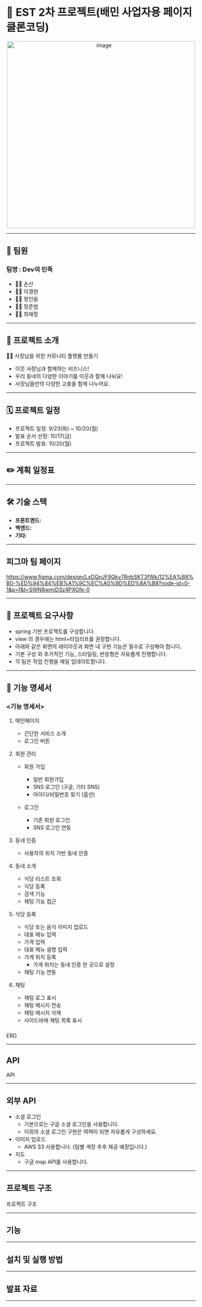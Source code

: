 # 🛵 EST 2차 프로젝트(배민 사업자용 페이지 클론코딩)
<p align="center">
    <img width="500" height="496" alt="image" src="https://github.com/user-attachments/assets/34e7147d-f0c2-494c-98f5-4952327e5e87" />
</p>

---

## 🤝 팀원

### 팀명 : Dev의 민족

- 👩‍💻 손산
- 👨‍💻 이경원
- 👨‍💻 정인웅
- 👨‍💻 정준범
- 👩‍💻 최애정

---

## 📖 프로젝트 소개

👨‍🍳 사장님을 위한 커뮤니티 플랫폼 만들기
- 이웃 사장님과 함께하는 비즈니스!
- 우리 동네의 다양한 이야기를 이웃과 함께 나눠요!
- 사장님들만의 다양한 고충을 함께 나누어요.

---

## 🗓️ 프로젝트 일정
- 프로젝트 일정: 9/23(화) ~ 10/20(월)
- 발표 순서 선정: 10/17(금)
- 프로젝트 발표: 10/20(월)

---

## ✏️ 계획 일정표

---

## 🛠️ 기술 스택
- **프론트엔드:** 
- **백엔드:** 
- **기타:** 

---

  
## 피그마 팀 페이지
https://www.figma.com/design/LxDQnJF9Qkv7RnbSKT3fWk/12%EA%B8%B0-%ED%94%84%EB%A1%9C%EC%A0%9D%ED%8A%B8?node-id=0-1&p=f&t=SWN8wmjD3z4PXGfe-0

---
  
## 📝 프로젝트 요구사항
- spring 기반 프로젝트를 구성합니다.
- view 의 경우에는 html+타임리프를 권장합니다.
- 아래와 같은 화면의 레이아웃과 화면 내 구현 기능은 필수로 구성해야 합니다.
- 기본 구성 외 추가적인 기능, 스타일링, 반응형은 자유롭게 진행합니다.
- 각 팀은 작업 진행을 매일 업데이트합니다.

---

## 📌 기능 명세서

### <기능 명세서>
1. 메인페이지
    - 간단한 서비스 소개
    - 로그인 버튼

2. 회원 관리
    - 회원 가입
        - 일반 회원가입
        - SNS 로그인 (구글, 기타 SNS)
        - 아이디/비밀번호 찾기 (옵션)

    - 로그인
        - 기존 회원 로그인
        - SNS 로그인 연동

4. 동네 인증
    - 사용자의 위치 기반 동네 인증

5. 동네 소개
    - 식당 리스트 조회
    - 식당 등록
    - 검색 기능
    - 채팅 기능 접근

6. 식당 등록
    - 식당 또는 음식 이미지 업로드
    - 대표 메뉴 입력
    - 가격 입력
    - 대표 메뉴 설명 입력
    - 가게 위치 등록
      - 가게 위치는 동네 인증 한 곳으로 설정
    - 채팅 기능 연동

7. 채팅
    - 채팅 로그 표시
    - 채팅 메시지 전송
    - 채팅 메시지 삭제
    - 사이드바에 채팅 목록 표시

### <ERD>
ERD
      
---

## API

API 

---

## 외부 API

- 소셜 로그인
    - 기본으로는 구글 소셜 로그인을 사용합니다.
    - 이외의 소셜 로그인 구현은 여력이 되면 자유롭게 구성하세요.
- 이미지 업로드
    - AWS S3 사용합니다. (팀별 계정 추후 제공 예정입니다.)
- 지도
    - 구글 map API를 사용합니다.
 
---

## 프로젝트 구조

프로젝트 구조 

---

## 기능

---

## 설치 및 실행 방법

---

## 발표 자료

---




